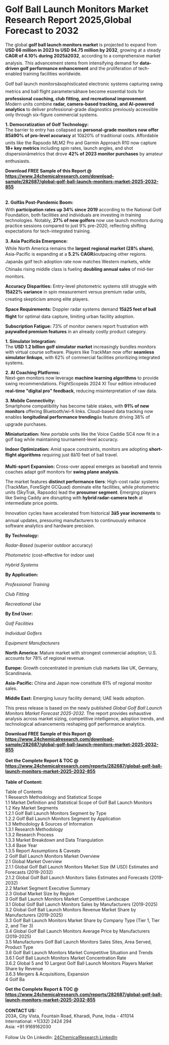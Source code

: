 <h1>Golf Ball Launch Monitors Market Research Report 2025,Global Forecast to 2032</h1><p>The global <strong>golf ball launch monitors market</strong> is projected to expand from <strong>USD 66 million in 2023 to USD 94.75 million by 2032</strong>, growing at a steady <strong>CAGR of 4.10% during 2025â2032</strong>, according to a comprehensive market analysis. This advancement stems from intensifying demand for <strong>data-driven golf performance enhancement</strong> and the proliferation of tech-enabled training facilities worldwide.</p><p>Golf ball launch monitorsâsophisticated electronic systems capturing swing metrics and ball flight parametersâhave become essential tools for <strong>professional coaching, club fitting, and recreational improvement</strong>. Modern units combine <strong>radar, camera-based tracking, and AI-powered analytics</strong> to deliver professional-grade diagnostics previously accessible only through six-figure commercial systems.</p><p><strong>1. Democratization of Golf Technology:</strong><br>
The barrier to entry has collapsed as <strong>personal-grade monitors now offer 85â90% of pro-level accuracy</strong> at 10â20% of traditional costs. Affordable units like the Rapsodo MLM2 Pro and Garmin Approach R10 now capture <strong>18+ key metrics</strong> including spin rates, launch angles, and shot dispersionâmetrics that drove <strong>42% of 2023 monitor purchases</strong> by amateur enthusiasts.</p><div><b>Download FREE Sample of this Report @ 
            <a href="https://www.24chemicalresearch.com/download-sample/282687/global-golf-ball-launch-monitors-market-2025-2032-855">
            https://www.24chemicalresearch.com/download-sample/282687/global-golf-ball-launch-monitors-market-2025-2032-855</a></b></div><br><p><strong>2. Golfâs Post-Pandemic Boom:</strong><br>
With <strong>participation rates up 34% since 2019</strong> according to the National Golf Foundation, both facilities and individuals are investing in training technologies. Notably, <strong>27% of new golfers</strong> now use launch monitors during practice sessions compared to just 9% pre-2020, reflecting shifting expectations for tech-integrated training.</p><p><strong>3. Asia Pacificâs Emergence:</strong><br>
While North America remains the <strong>largest regional market (28% share)</strong>, Asia-Pacific is expanding at a <strong>5.2% CAGR</strong>âoutpacing other regions. Japanâs golf tech adoption rate now matches Western markets, while Chinaâs rising middle class is fueling <strong>doubling annual sales</strong> of mid-tier monitors.</p><p><strong>Accuracy Disparities:</strong> Entry-level photometric systems still struggle with <strong>15â22% variance</strong> in spin measurement versus premium radar units, creating skepticism among elite players.</p><p><strong>Space Requirements:</strong> Doppler radar systems demand <strong>15â25 feet of ball flight</strong> for optimal data capture, limiting urban facility adoption.</p><p><strong>Subscription Fatigue:</strong> 73% of monitor owners report frustration with <strong>paywalled premium features</strong> in an already costly product category.</p><p><strong>1. Simulator Integration:</strong><br>
The <strong>USD 1.2 billion golf simulator market</strong> increasingly bundles monitors with virtual course software. Players like TrackMan now offer <strong>seamless simulator linkups</strong>, with 62% of commercial facilities prioritizing integrated systems.</p><p><strong>2. AI Coaching Platforms:</strong><br>
Next-gen monitors now leverage <strong>machine learning algorithms</strong> to provide swing recommendations. FlightScopeâs 2024 XI Tour edition introduced <strong>real-time "digital pro" feedback</strong>, reducing misinterpretation of raw data.</p><p><strong>3. Mobile Connectivity:</strong><br>
Smartphone compatibility has become table stakes, with <strong>91% of new monitors</strong> offering Bluetooth/wi-fi links. Cloud-based data tracking now enables <strong>longitudinal performance trending</strong>âa feature driving 38% of upgrade purchases.</p><p><strong>Miniaturization:</strong> New portable units like the Voice Caddie SC4 now fit in a golf bag while maintaining tournament-level accuracy.</p><p><strong>Indoor Optimization:</strong> Amid space constraints, monitors are adopting <strong>short-flight algorithms</strong> requiring just 8â10 feet of ball travel.</p><p><strong>Multi-sport Expansion:</strong> Cross-over appeal emerges as baseball and tennis coaches adapt golf monitors for <strong>swing plane analysis</strong>.</p><p>The market features <strong>distinct performance tiers</strong>: High-cost radar systems (TrackMan, ForeSight GCQuad) dominate elite facilities, while photometric units (SkyTrak, Rapsodo) lead the <strong>prosumer segment</strong>. Emerging players like Swing Caddy are disrupting with <strong>hybrid radar-camera tech</strong> at intermediate price points.</p><p>Innovation cycles have accelerated from historical <strong>3â5 year increments</strong> to annual updates, pressuring manufacturers to continuously enhance software analytics and hardware precision.</p><p><strong>By Technology:</strong></p><p><em>Radar-Based</em> (superior outdoor accuracy)</p><p><em>Photometric</em> (cost-effective for indoor use)</p><p><em>Hybrid Systems</em></p><p><strong>By Application:</strong></p><p><em>Professional Training</em></p><p><em>Club Fitting</em></p><p><em>Recreational Use</em></p><p><strong>By End User:</strong></p><p><em>Golf Facilities</em></p><p><em>Individual Golfers</em></p><p><em>Equipment Manufacturers</em></p><p><strong>North America:</strong> Mature market with strongest commercial adoption; U.S. accounts for 78% of regional revenue.</p><p><strong>Europe:</strong> Growth concentrated in premium club markets like UK, Germany, Scandinavia.</p><p><strong>Asia-Pacific:</strong> China and Japan now constitute 61% of regional monitor sales.</p><p><strong>Middle East:</strong> Emerging luxury facility demand; UAE leads adoption.</p><p>This press release is based on the newly published <em>Global Golf Ball Launch Monitors Market Forecast 2025-2032</em>. The report provides exhaustive analysis across market sizing, competitive intelligence, adoption trends, and technological advancements reshaping golf performance analytics.</p><div><b>Download FREE Sample of this Report @ 
            <a href="https://www.24chemicalresearch.com/download-sample/282687/global-golf-ball-launch-monitors-market-2025-2032-855">
            https://www.24chemicalresearch.com/download-sample/282687/global-golf-ball-launch-monitors-market-2025-2032-855</a></b></div><br><div><b>Get the Complete Report & TOC @ 
            <a href="https://www.24chemicalresearch.com/reports/282687/global-golf-ball-launch-monitors-market-2025-2032-855">
            https://www.24chemicalresearch.com/reports/282687/global-golf-ball-launch-monitors-market-2025-2032-855</a></b></div><br>
            <b>Table of Content:</b><p>Table of Contents<br />
1 Research Methodology and Statistical Scope<br />
1.1 Market Definition and Statistical Scope of Golf Ball Launch Monitors<br />
1.2 Key Market Segments<br />
1.2.1 Golf Ball Launch Monitors Segment by Type<br />
1.2.2 Golf Ball Launch Monitors Segment by Application<br />
1.3 Methodology & Sources of Information<br />
1.3.1 Research Methodology<br />
1.3.2 Research Process<br />
1.3.3 Market Breakdown and Data Triangulation<br />
1.3.4 Base Year<br />
1.3.5 Report Assumptions & Caveats<br />
2 Golf Ball Launch Monitors Market Overview<br />
2.1 Global Market Overview<br />
2.1.1 Global Golf Ball Launch Monitors Market Size (M USD) Estimates and Forecasts (2019-2032)<br />
2.1.2 Global Golf Ball Launch Monitors Sales Estimates and Forecasts (2019-2032)<br />
2.2 Market Segment Executive Summary<br />
2.3 Global Market Size by Region<br />
3 Golf Ball Launch Monitors Market Competitive Landscape<br />
3.1 Global Golf Ball Launch Monitors Sales by Manufacturers (2019-2025)<br />
3.2 Global Golf Ball Launch Monitors Revenue Market Share by Manufacturers (2019-2025)<br />
3.3 Golf Ball Launch Monitors Market Share by Company Type (Tier 1, Tier 2, and Tier 3)<br />
3.4 Global Golf Ball Launch Monitors Average Price by Manufacturers (2019-2025)<br />
3.5 Manufacturers Golf Ball Launch Monitors Sales Sites, Area Served, Product Type<br />
3.6 Golf Ball Launch Monitors Market Competitive Situation and Trends<br />
3.6.1 Golf Ball Launch Monitors Market Concentration Rate<br />
3.6.2 Global 5 and 10 Largest Golf Ball Launch Monitors Players Market Share by Revenue<br />
3.6.3 Mergers & Acquisitions, Expansion<br />
4 Golf Ba</p><div><b>Get the Complete Report & TOC @ 
            <a href="https://www.24chemicalresearch.com/reports/282687/global-golf-ball-launch-monitors-market-2025-2032-855">
            https://www.24chemicalresearch.com/reports/282687/global-golf-ball-launch-monitors-market-2025-2032-855</a></b></div><br><b>CONTACT US:</b><br>
            203A, City Vista, Fountain Road, Kharadi, Pune, India - 411014<br>
            International: +1(332) 2424 294<br>
            Asia: +91 9169162030 <br><br>
            Follow Us On LinkedIn: <a href="https://www.linkedin.com/company/24chemicalresearch/">24ChemicalResearch LinkedIn</a>